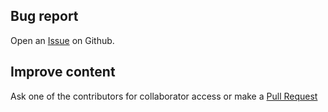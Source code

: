 ## Bug report

Open an [Issue](https://github.com/FreeFem/FreeFem-doc/issues) on Github.

## Improve content

Ask one of the contributors for collaborator access or make a [Pull Request](https://github.com/FreeFem/FreeFem-doc/pulls)
